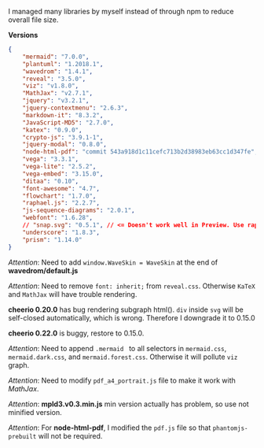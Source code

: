 I managed many libraries by myself instead of through npm to reduce overall file size.

**Versions**
```json
{
    "mermaid": "7.0.0",
    "plantuml": "1.2018.1",
    "wavedrom": "1.4.1",
    "reveal": "3.5.0",
    "viz": "v1.8.0",
    "MathJax": "v2.7.1",
    "jquery": "v3.2.1",
    "jquery-contextmenu": "2.6.3",
    "markdown-it": "8.3.2",
    "JavaScript-MD5": "2.7.0",
    "katex": "0.9.0",
    "crypto-js": "3.9.1-1",
    "jquery-modal": "0.8.0",
    "node-html-pdf": "commit 543a918d1c11cefc713b2d38983eb63cc1d347fe",
    "vega": "3.3.1",
    "vega-lite": "2.5.2",
    "vega-embed": "3.15.0",
    "ditaa": "0.10",
    "font-awesome": "4.7",
    "flowchart": "1.7.0",
    "raphael.js": "2.2.7",
    "js-sequence-diagrams": "2.0.1",
    "webfont": "1.6.28",
    // "snap.svg": "0.5.1", // <= Doesn't work well in Preview. Use raphael.js instead
    "underscore": "1.8.3",
    "prism": "1.14.0"
}
```  

*Attention*: Need to add `window.WaveSkin = WaveSkin` at the end of **wavedrom/default.js**

*Attention*: Need to remove `font: inherit;` from `reveal.css`. Otherwise `KaTeX` and `MathJax` will have trouble rendering.

**cheerio 0.20.0** has bug rendering subgraph html(). `div` inside `svg` will be self-closed automatically, which is wrong. Therefore I downgrade it to 0.15.0

**cheerio 0.22.0** is buggy, restore to 0.15.0.  

*Attention*: Need to append `.mermaid ` to all selectors in `mermaid.css`, `mermaid.dark.css`, and `mermaid.forest.css`. Otherwise it will pollute `viz` graph.

*Attention*: Need to modify `pdf_a4_portrait.js` file to make it work with *MathJax*.

*Attention*: **mpld3.v0.3.min.js** min version actually has problem, so use not minified version.  

*Attention*: For **node-html-pdf**, I modified the `pdf.js` file so that `phantomjs-prebuilt` will not be required.  
